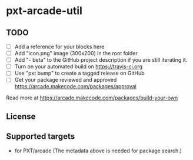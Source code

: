 # pxt-arcade-util



## TODO

- [ ] Add a reference for your blocks here
- [ ] Add "icon.png" image (300x200) in the root folder
- [ ] Add "- beta" to the GitHub project description if you are still iterating it.
- [ ] Turn on your automated build on https://travis-ci.org
- [ ] Use "pxt bump" to create a tagged release on GitHub
- [ ] Get your package reviewed and approved https://arcade.makecode.com/packages/approval

Read more at https://arcade.makecode.com/packages/build-your-own

## License



## Supported targets

* for PXT/arcade
(The metadata above is needed for package search.)

